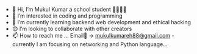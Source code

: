 - 👋 Hi, I’m Mukul Kumar a school student 👩‍🎓👩‍🎓
- 👀 I’m interested in coding and programming
- 🌱 I’m currently learning backend web development and ethical hacking
- 😊 I’m looking to collaborate with other creators
- 📫 How to reach me ...
          Email📧 -> mukulkumareh88@gmail.com
-currently I am focusing on networking and Python language... 
